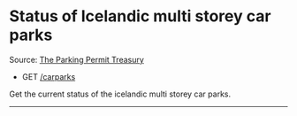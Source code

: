# Status of Icelandic multi storey car parks

Source: [The Parking Permit Treasury](https://www.bilastaedasjodur.is)

- GET [/carparks](https://apis.is/carparks)

Get the current status of the icelandic multi storey car parks.

---
